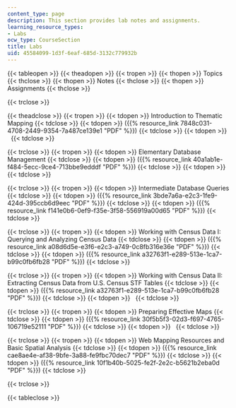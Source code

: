 ```yaml
---
content_type: page
description: This section provides lab notes and assignments.
learning_resource_types:
- Labs
ocw_type: CourseSection
title: Labs
uid: 45584099-1d3f-6eaf-685d-3132c779932b
---
```


{{< tableopen >}}
{{< theadopen >}}
{{< tropen >}}
{{< thopen >}}
Topics
{{< thclose >}}
{{< thopen >}}
Notes
{{< thclose >}}
{{< thopen >}}
Assignments
{{< thclose >}}

{{< trclose >}}

{{< theadclose >}}
{{< tropen >}}
{{< tdopen >}}
Introduction to Thematic Mapping
{{< tdclose >}}
{{< tdopen >}}
({{% resource_link 7848c031-4708-2449-9354-7a487ce139e1 "PDF" %}})
{{< tdclose >}}
{{< tdopen >}}
 
{{< tdclose >}}

{{< trclose >}}
{{< tropen >}}
{{< tdopen >}}
Elementary Database Management
{{< tdclose >}}
{{< tdopen >}}
({{% resource_link 40a1ab1e-f484-5ecc-9ce4-713bbe9edddf "PDF" %}})
{{< tdclose >}}
{{< tdopen >}}
 
{{< tdclose >}}

{{< trclose >}}
{{< tropen >}}
{{< tdopen >}}
Intermediate Database Queries
{{< tdclose >}}
{{< tdopen >}}
({{% resource_link 3bde7a6a-e2c3-1fe9-424d-395ccb6d9eec "PDF" %}})
{{< tdclose >}}
{{< tdopen >}}
({{% resource_link f141e0b6-0ef9-f35e-3f58-556919a00d65 "PDF" %}})
{{< tdclose >}}

{{< trclose >}}
{{< tropen >}}
{{< tdopen >}}
Working with Census Data I: Querying and Analyzing Census Data
{{< tdclose >}}
{{< tdopen >}}
({{% resource_link a08d6d5e-e3f6-e2c3-a749-0c8fb316e36e "PDF" %}})
{{< tdclose >}}
{{< tdopen >}}
({{% resource_link a32763f1-e289-513e-1ca7-b99c0fb6fb28 "PDF" %}})
{{< tdclose >}}

{{< trclose >}}
{{< tropen >}}
{{< tdopen >}}
Working with Census Data II: Extracting Census Data from U.S. Census STF Tables
{{< tdclose >}}
{{< tdopen >}}
({{% resource_link a32763f1-e289-513e-1ca7-b99c0fb6fb28 "PDF" %}})
{{< tdclose >}}
{{< tdopen >}}
 
{{< tdclose >}}

{{< trclose >}}
{{< tropen >}}
{{< tdopen >}}
Preparing Effective Maps
{{< tdclose >}}
{{< tdopen >}}
({{% resource_link 30f5b5f3-02d3-f697-4765-106719e52111 "PDF" %}})
{{< tdclose >}}
{{< tdopen >}}
 
{{< tdclose >}}

{{< trclose >}}
{{< tropen >}}
{{< tdopen >}}
Web Mapping Resources and Basic Spatial Analysis
{{< tdclose >}}
{{< tdopen >}}
({{% resource_link cae8ae4e-af38-9bfe-3a88-fe9fbc70dec7 "PDF" %}})
{{< tdclose >}}
{{< tdopen >}}
({{% resource_link 10f1b40b-5025-fe2f-2e2c-b5621b2eba0d "PDF" %}})
{{< tdclose >}}

{{< trclose >}}

{{< tableclose >}}